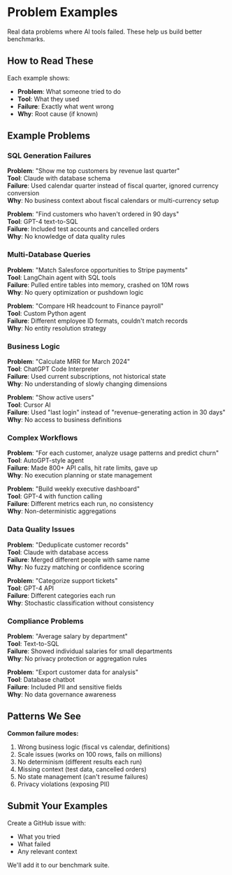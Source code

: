 # Problem Examples

Real data problems where AI tools failed. These help us build better benchmarks.

## How to Read These

Each example shows:
- **Problem**: What someone tried to do
- **Tool**: What they used
- **Failure**: Exactly what went wrong
- **Why**: Root cause (if known)

## Example Problems

### SQL Generation Failures

**Problem**: "Show me top customers by revenue last quarter"  
**Tool**: Claude with database schema  
**Failure**: Used calendar quarter instead of fiscal quarter, ignored currency conversion  
**Why**: No business context about fiscal calendars or multi-currency setup

**Problem**: "Find customers who haven't ordered in 90 days"  
**Tool**: GPT-4 text-to-SQL  
**Failure**: Included test accounts and cancelled orders  
**Why**: No knowledge of data quality rules

### Multi-Database Queries

**Problem**: "Match Salesforce opportunities to Stripe payments"  
**Tool**: LangChain agent with SQL tools  
**Failure**: Pulled entire tables into memory, crashed on 10M rows  
**Why**: No query optimization or pushdown logic

**Problem**: "Compare HR headcount to Finance payroll"  
**Tool**: Custom Python agent  
**Failure**: Different employee ID formats, couldn't match records  
**Why**: No entity resolution strategy

### Business Logic

**Problem**: "Calculate MRR for March 2024"  
**Tool**: ChatGPT Code Interpreter  
**Failure**: Used current subscriptions, not historical state  
**Why**: No understanding of slowly changing dimensions

**Problem**: "Show active users"  
**Tool**: Cursor AI  
**Failure**: Used "last login" instead of "revenue-generating action in 30 days"  
**Why**: No access to business definitions

### Complex Workflows

**Problem**: "For each customer, analyze usage patterns and predict churn"  
**Tool**: AutoGPT-style agent  
**Failure**: Made 800+ API calls, hit rate limits, gave up  
**Why**: No execution planning or state management

**Problem**: "Build weekly executive dashboard"  
**Tool**: GPT-4 with function calling  
**Failure**: Different metrics each run, no consistency  
**Why**: Non-deterministic aggregations

### Data Quality Issues

**Problem**: "Deduplicate customer records"  
**Tool**: Claude with database access  
**Failure**: Merged different people with same name  
**Why**: No fuzzy matching or confidence scoring

**Problem**: "Categorize support tickets"  
**Tool**: GPT-4 API  
**Failure**: Different categories each run  
**Why**: Stochastic classification without consistency

### Compliance Problems

**Problem**: "Average salary by department"  
**Tool**: Text-to-SQL  
**Failure**: Showed individual salaries for small departments  
**Why**: No privacy protection or aggregation rules

**Problem**: "Export customer data for analysis"  
**Tool**: Database chatbot  
**Failure**: Included PII and sensitive fields  
**Why**: No data governance awareness

## Patterns We See

**Common failure modes:**
1. Wrong business logic (fiscal vs calendar, definitions)
2. Scale issues (works on 100 rows, fails on millions)
3. No determinism (different results each run)
4. Missing context (test data, cancelled orders)
5. No state management (can't resume failures)
6. Privacy violations (exposing PII)

## Submit Your Examples

Create a GitHub issue with:
- What you tried
- What failed  
- Any relevant context

We'll add it to our benchmark suite.
